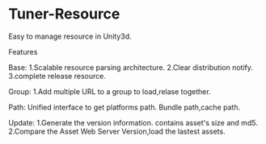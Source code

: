 Tuner-Resource
==============

Easy to manage resource in Unity3d.

Features

  Base:
    1.Scalable resource parsing architecture.
    2.Clear distribution notify.
    3.complete release resource.
    
  Group:
    1.Add multiple URL to a group to load,relase together.
    
  Path:
    Unified interface to get platforms path. Bundle path,cache path.
    
  Update:
    1.Generate the version information. contains asset's size and md5.
    2.Compare the Asset Web Server Version,load the lastest assets.
